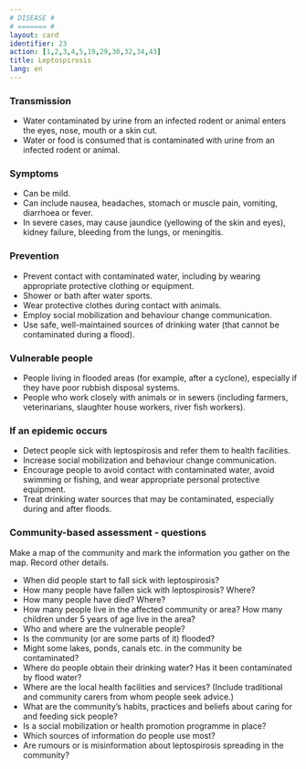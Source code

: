 ```yaml
---
# DISEASE #
# ======= #
layout: card
identifier: 23
action: [1,2,3,4,5,19,29,30,32,34,43]
title: Leptospirosis 
lang: en
---
```


### Transmission

- Water contaminated by urine from an infected rodent or animal enters the eyes, nose, mouth or a skin cut. 
- Water or food is consumed that is contaminated with urine from an infected rodent or animal.

### Symptoms

- Can be mild. 
- Can include nausea, headaches, stomach or muscle pain, vomiting, diarrhoea or fever. 
- In severe cases, may cause jaundice (yellowing of the skin and eyes), kidney failure, bleeding from the lungs, or meningitis.

### Prevention

- Prevent contact with contaminated water, including by wearing appropriate protective clothing or equipment.
- Shower or bath after water sports.
- Wear protective clothes during contact with animals.
- Employ social mobilization and behaviour change communication. 
- Use safe, well-maintained sources of drinking water (that cannot be contaminated during a flood). 

### Vulnerable people

- People living in flooded areas (for example, after a cyclone), especially if they have poor rubbish disposal systems. 
- People who work closely with animals or in sewers (including farmers, veterinarians, slaughter house workers, river fish workers). 

### If an epidemic occurs

- Detect people sick with leptospirosis and refer them to health facilities. 
- Increase social mobilization and behaviour change communication. 
- Encourage people to avoid contact with contaminated water, avoid swimming or fishing, and wear appropriate personal protective equipment. 
- Treat drinking water sources that may be contaminated, especially during and after floods. 

### Community-based assessment - questions

Make a map of the community and mark the information you gather on the map. Record other details.
- When did people start to fall sick with leptospirosis? 
- How many people have fallen sick with leptospirosis? Where? 
- How many people have died? Where? 
- How many people live in the affected community or area? How many children under 5 years of age live in the area? 
- Who and where are the vulnerable people? 
- Is the community (or are some parts of it) flooded? 
- Might some lakes, ponds, canals etc. in the community be contaminated? 
- Where do people obtain their drinking water? Has it been contaminated by flood water? 
- Where are the local health facilities and services? (Include traditional and community carers from whom people seek advice.)
- What are the community’s habits, practices and beliefs about caring for and feeding sick people?
- Is a social mobilization or health promotion programme in place? 
- Which sources of information do people use most? 
- Are rumours or is misinformation about leptospirosis spreading in the community?
